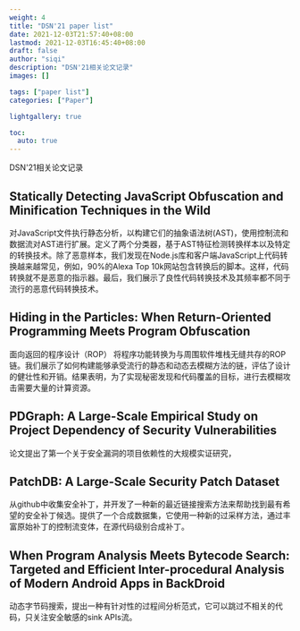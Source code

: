 ```yaml
---
weight: 4
title: "DSN'21 paper list"
date: 2021-12-03T21:57:40+08:00
lastmod: 2021-12-03T16:45:40+08:00
draft: false
author: "siqi"
description: "DSN'21相关论文记录"
images: []

tags: ["paper list"]
categories: ["Paper"]

lightgallery: true

toc:
  auto: true
---
```

DSN'21相关论文记录
<!--more-->


## Statically Detecting JavaScript Obfuscation and Minification Techniques in the Wild
对JavaScript文件执行静态分析，以构建它们的抽象语法树(AST)，使用控制流和数据流对AST进行扩展。定义了两个分类器，基于AST特征检测转换样本以及特定的转换技术。除了恶意样本，我们发现在Node.js库和客户端JavaScript上代码转换越来越常见，例如，90%的Alexa Top 10k网站包含转换后的脚本。这样，代码转换就不是恶意的指示器。最后，我们展示了良性代码转换技术及其频率都不同于流行的恶意代码转换技术。

## Hiding in the Particles: When Return-Oriented Programming Meets Program Obfuscation
面向返回的程序设计（ROP）
将程序功能转换为与周围软件堆栈无缝共存的ROP链。我们展示了如何构建能够承受流行的静态和动态去模糊方法的链，评估了设计的健壮性和开销。结果表明，为了实现秘密发现和代码覆盖的目标，进行去模糊攻击需要大量的计算资源。

## PDGraph: A Large-Scale Empirical Study on Project Dependency of Security Vulnerabilities
论文提出了第一个关于安全漏洞的项目依赖性的大规模实证研究，

## PatchDB: A Large-Scale Security Patch Dataset
从github中收集安全补丁，并开发了一种新的最近链接搜索方法来帮助找到最有希望的安全补丁候选。提供了一个合成数据集，它使用一种新的过采样方法，通过丰富原始补丁的控制流变体，在源代码级别合成补丁。

## When Program Analysis Meets Bytecode Search: Targeted and Efficient Inter-procedural Analysis of Modern Android Apps in BackDroid
动态字节码搜索，提出一种有针对性的过程间分析范式，它可以跳过不相关的代码，只关注安全敏感的sink APIs流。